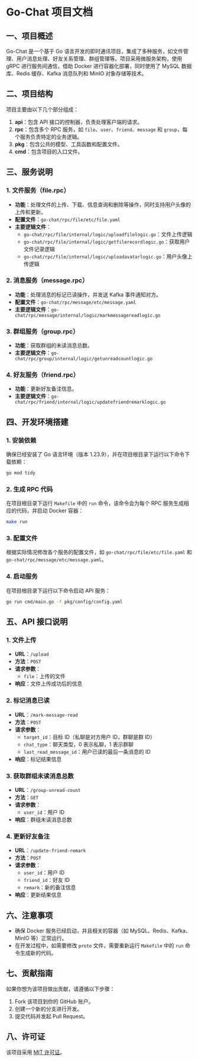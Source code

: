# Go-Chat 项目文档

## 一、项目概述
Go-Chat 是一个基于 Go 语言开发的即时通讯项目，集成了多种服务，如文件管理、用户消息处理、好友关系管理、群组管理等。项目采用微服务架构，使用 gRPC 进行服务间通信，借助 Docker 进行容器化部署，同时使用了 MySQL 数据库、Redis 缓存、Kafka 消息队列和 MinIO 对象存储等技术。

## 二、项目结构
项目主要由以下几个部分组成：
1. **api**：包含 API 接口的控制器，负责处理客户端的请求。
2. **rpc**：包含多个 RPC 服务，如 `file`、`user`、`friend`、`message` 和 `group`，每个服务负责特定的业务逻辑。
3. **pkg**：包含公共的模型、工具函数和配置文件。
4. **cmd**：包含项目的入口文件。

## 三、服务说明

### 1. 文件服务（file.rpc）
- **功能**：处理文件的上传、下载、信息查询和删除等操作，同时支持用户头像的上传和更新。
- **配置文件**：`go-chat/rpc/file/etc/file.yaml`
- **主要逻辑文件**：
  - `go-chat/rpc/file/internal/logic/uploadfilelogic.go`：文件上传逻辑
  - `go-chat/rpc/file/internal/logic/getfilerecordlogic.go`：获取用户文件记录逻辑
  - `go-chat/rpc/file/internal/logic/uploadavatarlogic.go`：用户头像上传逻辑

### 2. 消息服务（message.rpc）
- **功能**：处理消息的标记已读操作，并发送 Kafka 事件通知对方。
- **配置文件**：`go-chat/rpc/message/etc/message.yaml`
- **主要逻辑文件**：`go-chat/rpc/message/internal/logic/markmessagereadlogic.go`

### 3. 群组服务（group.rpc）
- **功能**：获取群组的未读消息总数。
- **主要逻辑文件**：`go-chat/rpc/group/internal/logic/getunreadcountlogic.go`

### 4. 好友服务（friend.rpc）
- **功能**：更新好友备注信息。
- **主要逻辑文件**：`go-chat/rpc/friend/internal/logic/updatefriendremarklogic.go`

## 四、开发环境搭建

### 1. 安装依赖
确保已经安装了 Go 语言环境（版本 1.23.9），并在项目根目录下运行以下命令下载依赖：
```sh
go mod tidy
```

### 2. 生成 RPC 代码
在项目根目录下运行 `Makefile` 中的 `run` 命令，该命令会为每个 RPC 服务生成相应的代码，并启动 Docker 容器：
```sh
make run
```

### 3. 配置文件
根据实际情况修改各个服务的配置文件，如 `go-chat/rpc/file/etc/file.yaml` 和 `go-chat/rpc/message/etc/message.yaml`。

### 4. 启动服务
在项目根目录下运行以下命令启动 API 服务：
```sh
go run cmd/main.go -f pkg/config/config.yaml
```

## 五、API 接口说明

### 1. 文件上传
- **URL**：`/upload`
- **方法**：`POST`
- **请求参数**：
  - `file`：上传的文件
- **响应**：文件上传成功后的信息

### 2. 标记消息已读
- **URL**：`/mark-message-read`
- **方法**：`POST`
- **请求参数**：
  - `target_id`：目标 ID（私聊是对方用户 ID，群聊是群 ID）
  - `chat_type`：聊天类型，0 表示私聊，1 表示群聊
  - `last_read_message_id`：用户已读的最后一条消息的 ID
- **响应**：标记结果信息

### 3. 获取群组未读消息总数
- **URL**：`/group-unread-count`
- **方法**：`GET`
- **请求参数**：
  - `user_id`：用户 ID
- **响应**：群组未读消息总数

### 4. 更新好友备注
- **URL**：`/update-friend-remark`
- **方法**：`POST`
- **请求参数**：
  - `user_id`：用户 ID
  - `friend_id`：好友 ID
  - `remark`：新的备注信息
- **响应**：更新结果信息

## 六、注意事项
- 确保 Docker 服务已经启动，并且相关的容器（如 MySQL、Redis、Kafka、MinIO 等）正常运行。
- 在开发过程中，如需要修改 `proto` 文件，需要重新运行 `Makefile` 中的 `run` 命令生成新的代码。

## 七、贡献指南
如果你想为该项目做出贡献，请遵循以下步骤：
1. Fork 该项目到你的 GitHub 账户。
2. 创建一个新的分支进行开发。
3. 提交代码并发起 Pull Request。

## 八、许可证
该项目采用 [MIT 许可证](LICENSE)。
